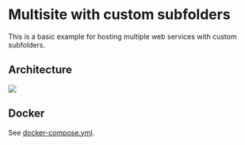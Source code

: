 # Multisite with custom subfolders

This is a basic example for hosting multiple web services with custom subfolders.

## Architecture

<img src="https://github.com/bunkerity/bunkerized-nginx/blob/dev/examples/multisite-custom-subfolders/architecture.png?raw=true" />

## Docker

See [docker-compose.yml](https://github.com/bunkerity/bunkerized-nginx/blob/master/examples/multisite-custom-subfolders/docker-compose.yml).
